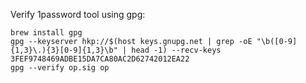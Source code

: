 Verify 1password tool using gpg:

```
brew install gpg
gpg --keyserver hkp://$(host keys.gnupg.net | grep -oE "\b([0-9]{1,3}\.){3}[0-9]{1,3}\b" | head -1) --recv-keys 3FEF9748469ADBE15DA7CA80AC2D62742012EA22
gpg --verify op.sig op
```
